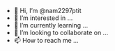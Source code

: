 - 👋 Hi, I’m @nam2297ptit
- 👀 I’m interested in ...
- 🌱 I’m currently learning ...
- 💞️ I’m looking to collaborate on ...
- 📫 How to reach me ...

<!---
nam2297ptit/nam2297ptit is a ✨ special ✨ repository because its `README.md` (this file) appears on your GitHub profile.
You can click the Preview link to take a look at your changes.
--->
